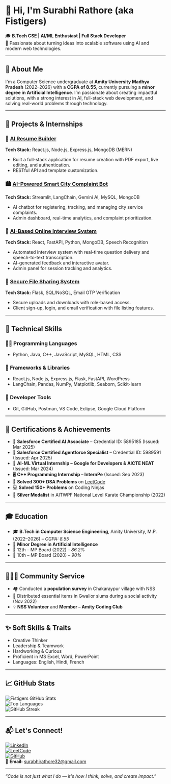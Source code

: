 # 👋 Hi, I'm Surabhi Rathore (aka Fistigers)

🎓 **B.Tech CSE | AI/ML Enthusiast | Full Stack Developer**  
🌟 Passionate about turning ideas into scalable software using AI and modern web technologies.

---

## 🚀 About Me

I'm a Computer Science undergraduate at **Amity University Madhya Pradesh** (2022–2026) with a **CGPA of 8.55**, currently pursuing a **minor degree in Artificial Intelligence**. I’m passionate about creating impactful solutions, with a strong interest in AI, full-stack web development, and solving real-world problems through technology.

---

## 💼 Projects & Internships

### 🔗 [AI Resume Builder](https://github.com/Fistigers/AI-Resume-Builder)  
**Tech Stack:** React.js, Node.js, Express.js, MongoDB (MERN)  
- Built a full-stack application for resume creation with PDF export, live editing, and authentication.  
- RESTful API and template customization.

### 🏙️ [AI-Powered Smart City Complaint Bot](https://github.com/Fistigers/SmartCityBot)  
**Tech Stack:** Streamlit, LangChain, Gemini AI, MySQL, MongoDB  
- AI chatbot for registering, tracking, and managing city service complaints.  
- Admin dashboard, real-time analytics, and complaint prioritization.

### 🧠 [AI-Based Online Interview System](https://github.com/Fistigers/SecureFileShare)  
**Tech Stack:** React, FastAPI, Python, MongoDB, Speech Recognition  
- Automated interview system with real-time question delivery and speech-to-text transcription.  
- AI-generated feedback and interactive avatar.  
- Admin panel for session tracking and analytics.

### 🔐 [Secure File Sharing System](https://github.com/Fistigers/SecureFileShare)  
**Tech Stack:** Flask, SQL/NoSQL, Email OTP Verification  
- Secure uploads and downloads with role-based access.  
- Client sign-up, login, and email verification with file listing features.

---

## 🧠 Technical Skills

### 👩‍💻 Programming Languages
- Python, Java, C++, JavaScript, MySQL, HTML, CSS

### 🧱 Frameworks & Libraries
- React.js, Node.js, Express.js, Flask, FastAPI, WordPress  
- LangChain, Pandas, NumPy, Matplotlib, Seaborn, Scikit-learn

### 🧰 Developer Tools
- Git, GitHub, Postman, VS Code, Eclipse, Google Cloud Platform

---

## 📜 Certifications & Achievements

- 🥇 **Salesforce Certified AI Associate** – Credential ID: 5895185 (Issued: Mar 2025)  
- 🥈 **Salesforce Certified Agentforce Specialist** – Credential ID: 5989591 (Issued: Apr 2025)  
- 🧠 **AI-ML Virtual Internship – Google for Developers & AICTE NEAT** (Issued: Mar 2024)  
- 🖥️ **C++ Programming Internship – InternPe** (Issued: Sep 2023)  
- 🏅 **Solved 300+ DSA Problems** on [LeetCode](https://leetcode.com/u/surabhi32_rathore/)  
- 💻 **Solved 150+ Problems** on Coding Ninjas  
- 🥋 **Silver Medalist** in AITWPF National Level Karate Championship (2022)

---

## 🎓 Education

- 🎓 **B.Tech in Computer Science Engineering**, Amity University, M.P. (2022–2026) – *CGPA: 8.55*  
- 📘 **Minor Degree in Artificial Intelligence**  
- 🏫 12th – MP Board (2022) – *86.2%*  
- 📗 10th – MP Board (2020) – *90%*

---

## 🧑‍🤝‍🧑 Community Service

- 🏘️ Conducted a **population survey** in Chakaraypur village with NSS  
- 🧺 Distributed essential items in Gwalior slums during a social activity (Nov 2022)  
- 💡 **NSS Volunteer** and **Member – Amity Coding Club**

---

## ✨ Soft Skills & Traits

- Creative Thinker  
- Leadership & Teamwork  
- Hardworking & Curious  
- Proficient in MS Excel, Word, PowerPoint  
- Languages: English, Hindi, French

---

## 📈 GitHub Stats

![Fistigers GitHub Stats](https://github-readme-stats.vercel.app/api?username=Fistigers&show_icons=true&theme=radical)  
![Top Languages](https://github-readme-stats.vercel.app/api/top-langs/?username=Fistigers&layout=compact&theme=tokyonight)  
![GitHub Streak](https://streak-stats.demolab.com?user=Fistigers&theme=dark)

---

## 📬 Let's Connect!

[![LinkedIn](https://img.shields.io/badge/LinkedIn-Surabhi%20Rathore-blue?style=for-the-badge&logo=linkedin)](https://www.linkedin.com/in/surabhi-rathore1)  
[![LeetCode](https://img.shields.io/badge/LeetCode-surabhi32_rathore-orange?style=for-the-badge&logo=leetcode)](https://leetcode.com/u/surabhi32_rathore/)  
[![GitHub](https://img.shields.io/badge/GitHub-Fistigers-181717?style=for-the-badge&logo=github)](https://github.com/Fistigers)  
📧 **Email:** surabhirathore32@gmail.com

---

_“Code is not just what I do — it's how I think, solve, and create impact.”_
